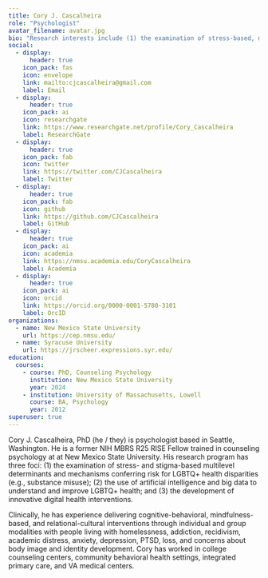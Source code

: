 ```yaml
---
title: Cory J. Cascalheira
role: "Psychologist"
avatar_filename: avatar.jpg
bio: "Research interests include (1) the examination of stress-based, multilevel determinants and mechanisms conferring risk for LGBTQ+ health disparities (e.g., substance misuse); (2) the use of artificial intelligence and big data to understand LGBTQ+ health behaviors and outcomes; and (3) the development of innovative digital health interventions. Clinical interests include ACT, CBT, COPE, PE, CPT, and MI for substance use disorders and posttraumatic stress disorder."
social:
  - display:
      header: true
    icon_pack: fas
    icon: envelope
    link: mailto:cjcascalheira@gmail.com
    label: Email
  - display:
      header: true
    icon_pack: ai
    icon: researchgate
    link: https://www.researchgate.net/profile/Cory_Cascalheira
    label: ResearchGate
  - display:
      header: true
    icon_pack: fab
    icon: twitter
    link: https://twitter.com/CJCascalheira
    label: Twitter
  - display:
      header: true
    icon_pack: fab
    icon: github
    link: https://github.com/CJCascalheira
    label: GitHub
  - display:
      header: true
    icon_pack: ai
    icon: academia
    link: https://nmsu.academia.edu/CoryCascalheira
    label: Academia
  - display:
      header: true
    icon_pack: ai
    icon: orcid
    link: https://orcid.org/0000-0001-5780-3101
    label: OrcID
organizations:
  - name: New Mexico State University
    url: https://cep.nmsu.edu/
  - name: Syracuse University
    url: https://jrscheer.expressions.syr.edu/
education:
  courses:
    - course: PhD, Counseling Psychology
      institution: New Mexico State University
      year: 2024
    - institution: University of Massachusetts, Lowell
      course: BA, Psychology
      year: 2012
superuser: true
---
```

Cory J. Cascalheira, PhD (he / they) is psychologist based in Seattle, Washington. He is a former NIH MBRS R25 RISE Fellow trained in counseling psychology at at New Mexico State University. His research program has three foci: (1) the examination of stress- and stigma-based multilevel determinants and mechanisms conferring risk for LGBTQ+ health disparities (e.g., substance misuse); (2) the use of artificial intelligence and big data to understand and improve LGBTQ+ health; and (3) the development of innovative digital health interventions.


Clinically, he has experience delivering cognitive-behavioral, mindfulness-based, and relational-cultural interventions through individual and group modalities with people living with homelessness, addiction, recidivism, academic distress, anxiety, depression, PTSD, loss, and concerns about body image and identity development. Cory has worked in college counseling centers, community behavioral health settings, integrated primary care, and VA medical centers. 

